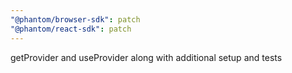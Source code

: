 ```yaml
---
"@phantom/browser-sdk": patch
"@phantom/react-sdk": patch
---
```


getProvider and useProvider along with additional setup and tests
